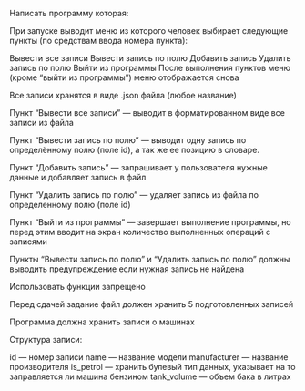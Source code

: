 Написать программу которая:

При запуске выводит меню из которого человек выбирает следующие пункты (по средствам ввода номера пункта):

Вывести все записи
Вывести запись по полю
Добавить запись
Удалить запись по полю
Выйти из программы
После выполнения пунктов меню (кроме “выйти из программы”) меню отображается снова

Все записи хранятся в виде .json файла (любое название)

Пункт “Вывести все записи” — выводит в форматированном виде все записи из файла

Пункт “Вывести запись по полю” — выводит одну запись по определённому полю (поле id), а так же ее позицию в словаре.

Пункт “Добавить запись” — запрашивает у пользователя нужные данные и добавляет запись в файл

Пункт “Удалить запись по полю” — удаляет запись из файла по определенному полю (поле id)

Пункт “Выйти из программы” — завершает выполнение программы, но перед этим вводит на экран количество выполненных операций с записями

Пункты “Вывести запись по полю” и “Удалить запись по полю” должны выводить предупреждение если нужная запись не найдена

Использовать функции запрещено

Перед сдачей задание файл должен хранить 5 подготовленных записей

Программа должна хранить записи о машинах

Структура записи:

id — номер записи
name — название модели
manufacturer — название производителя
is_petrol — хранить булевый тип данных, указывает на то заправляется ли машина бензином
tank_volume — объем бака в литрах
